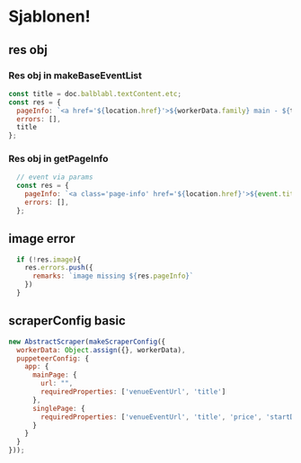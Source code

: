 # Sjablonen!

## res obj

### Res obj in makeBaseEventList
```js
const title = doc.balblabl.textContent.etc;
const res = {
  pageInfo: `<a href='${location.href}'>${workerData.family} main - ${title}</a>`,
  errors: [],
  title
};
```

### Res obj in getPageInfo
```js
  // event via params
  const res = {
    pageInfo: `<a class='page-info' href='${location.href}'>${event.title}</a>`,
    errors: [],
  };
```

## image error
```js
  if (!res.image){
    res.errors.push({
      remarks: `image missing ${res.pageInfo}`
    })
  }
```

## scraperConfig basic
```js
new AbstractScraper(makeScraperConfig({
  workerData: Object.assign({}, workerData),
  puppeteerConfig: {
    app: {
      mainPage: {
        url: "",
        requiredProperties: ['venueEventUrl', 'title']
      },
      singlePage: {
        requiredProperties: ['venueEventUrl', 'title', 'price', 'startDateTime']
      }
    }
  }
}));
```